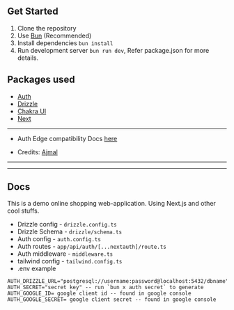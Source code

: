 ## Get Started

1. Clone the repository
2. Use [Bun](https://bun.sh/) (Recommended)
3. Install dependencies `bun install`
4. Run development server `bun run dev`, Refer package.json for more details.

## Packages used

- [Auth](https://authjs.dev/)
- [Drizzle](https://orm.drizzle.team/docs/overview/)
- [Chakra UI](https://v2.chakra-ui.com/getting-started/)
- [Next](https://nextjs.org/)

----

- Auth Edge compatibility Docs [here](https://authjs.dev/getting-started/migrating-to-v5#edge-compatibility)

- Credits: [Ajmal](https://ajmalshahaudeen.vercel.app)

---
---
Docs
---

This is a demo online shopping web-application. Using Next.js and other cool stuffs.

- Drizzle config - `drizzle.config.ts`
- Drizzle Schema - `drizzle/schema.ts`
- Auth config - `auth.config.ts`
- Auth routes - `app/api/auth/[...nextauth]/route.ts`
- Auth middleware - `middleware.ts`
- tailwind config - `tailwind.config.ts`
- .env example 
```
AUTH_DRIZZLE_URL="postgresql://username:password@localhost:5432/dbname"
AUTH_SECRET="secret key" -- run `bun x auth secret` to generate
AUTH_GOOGLE_ID= google client id -- found in google console
AUTH_GOOGLE_SECRET= google client secret -- found in google console
```
